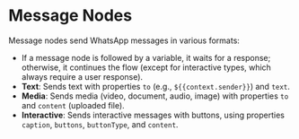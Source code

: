 # Message Nodes

Message nodes send WhatsApp messages in various formats:

- If a message node is followed by a variable, it waits for a response; otherwise, it continues the flow (except for interactive types, which always require a user response).
- **Text**: Sends text with properties `to` (e.g., `${{context.sender}}`) and `text`.
- **Media**: Sends media (video, document, audio, image) with properties `to` and `content` (uploaded file).
- **Interactive**: Sends interactive messages with buttons, using properties `caption`, `buttons`, `buttonType`, and `content`.
